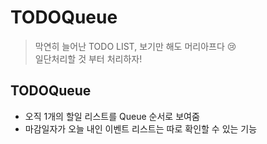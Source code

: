 # TODOQueue

> 막연히 늘어난 TODO LIST, 보기만 해도 머리아프다 :cry:<br> 일단처리할 것 부터 처리하자!

## TODOQueue
- 오직 1개의 할일 리스트를 Queue 순서로 보여줌
- 마감일자가 오늘 내인 이벤트 리스트는 따로 확인할 수 있는 기능